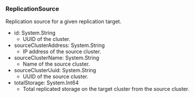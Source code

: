 ### ReplicationSource
Replication source for a given replication target.

- id: System.String
  - UUID of the cluster.
- sourceClusterAddress: System.String
  - IP address of the source cluster.
- sourceClusterName: System.String
  - Name of the source cluster.
- sourceClusterUuid: System.String
  - UUID of the source cluster.
- totalStorage: System.Int64
  - Total replicated storage on the target cluster from the source cluster.
